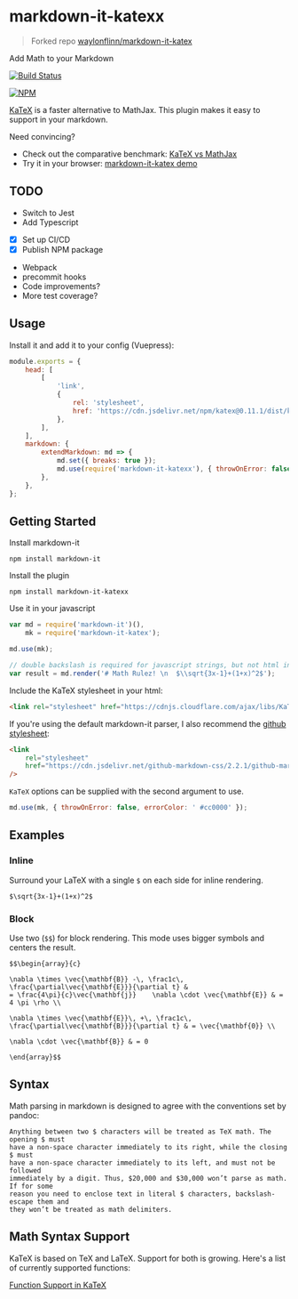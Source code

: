# markdown-it-katexx

> Forked repo [waylonflinn/markdown-it-katex](https://github.com/waylonflinn/markdown-it-katex)

Add Math to your Markdown

[![Build Status](https://travis-ci.com/Puritanic/markdown-it-katex.svg?branch=master)](https://travis-ci.com/Puritanic/markdown-it-katex)

[![NPM](https://nodei.co/npm/markdown-it-katexx.png)](https://npmjs.org/package/markdown-it-katexx)

[KaTeX](https://github.com/Khan/KaTeX) is a faster alternative to MathJax. This plugin makes it easy to support in your markdown.

Need convincing?

-   Check out the comparative benchmark: [KaTeX vs MathJax](https://jsperf.com/katex-vs-mathjax/42)
-   Try it in your browser: [markdown-it-katex demo](http://waylonflinn.github.io/markdown-it-katex/)

## TODO

-   Switch to Jest
-   Add Typescript
-   [x] Set up CI/CD
-   [x] Publish NPM package
-   Webpack
-   precommit hooks
-   Code improvements?
-   More test coverage?

## Usage

Install it and add it to your config (Vuepress):

```js
module.exports = {
	head: [
		[
			'link',
			{
				rel: 'stylesheet',
				href: 'https://cdn.jsdelivr.net/npm/katex@0.11.1/dist/katex.min.css',
			},
		],
	],
	markdown: {
		extendMarkdown: md => {
			md.set({ breaks: true });
			md.use(require('markdown-it-katexx'), { throwOnError: false, errorColor: ' #cc0000' });
		},
	},
};
```

## Getting Started

Install markdown-it

```
npm install markdown-it
```

Install the plugin

```
npm install markdown-it-katexx
```

Use it in your javascript

```javascript
var md = require('markdown-it')(),
	mk = require('markdown-it-katex');

md.use(mk);

// double backslash is required for javascript strings, but not html input
var result = md.render('# Math Rulez! \n  $\\sqrt{3x-1}+(1+x)^2$');
```

Include the KaTeX stylesheet in your html:

```html
<link rel="stylesheet" href="https://cdnjs.cloudflare.com/ajax/libs/KaTeX/0.5.1/katex.min.css" />
```

If you're using the default markdown-it parser, I also recommend the [github stylesheet](https://github.com/sindresorhus/github-markdown-css):

```html
<link
	rel="stylesheet"
	href="https://cdn.jsdelivr.net/github-markdown-css/2.2.1/github-markdown.css"
/>
```

`KaTeX` options can be supplied with the second argument to use.

```javascript
md.use(mk, { throwOnError: false, errorColor: ' #cc0000' });
```

## Examples

### Inline

Surround your LaTeX with a single `$` on each side for inline rendering.

```
$\sqrt{3x-1}+(1+x)^2$
```

### Block

Use two (`$$`) for block rendering. This mode uses bigger symbols and centers the result.

```
$$\begin{array}{c}

\nabla \times \vec{\mathbf{B}} -\, \frac1c\, \frac{\partial\vec{\mathbf{E}}}{\partial t} &
= \frac{4\pi}{c}\vec{\mathbf{j}}    \nabla \cdot \vec{\mathbf{E}} & = 4 \pi \rho \\

\nabla \times \vec{\mathbf{E}}\, +\, \frac1c\, \frac{\partial\vec{\mathbf{B}}}{\partial t} & = \vec{\mathbf{0}} \\

\nabla \cdot \vec{\mathbf{B}} & = 0

\end{array}$$
```

## Syntax

Math parsing in markdown is designed to agree with the conventions set by pandoc:

    Anything between two $ characters will be treated as TeX math. The opening $ must
    have a non-space character immediately to its right, while the closing $ must
    have a non-space character immediately to its left, and must not be followed
    immediately by a digit. Thus, $20,000 and $30,000 won’t parse as math. If for some
    reason you need to enclose text in literal $ characters, backslash-escape them and
    they won’t be treated as math delimiters.

## Math Syntax Support

KaTeX is based on TeX and LaTeX. Support for both is growing. Here's a list of currently supported functions:

[Function Support in KaTeX](https://github.com/Khan/KaTeX/wiki/Function-Support-in-KaTeX)
